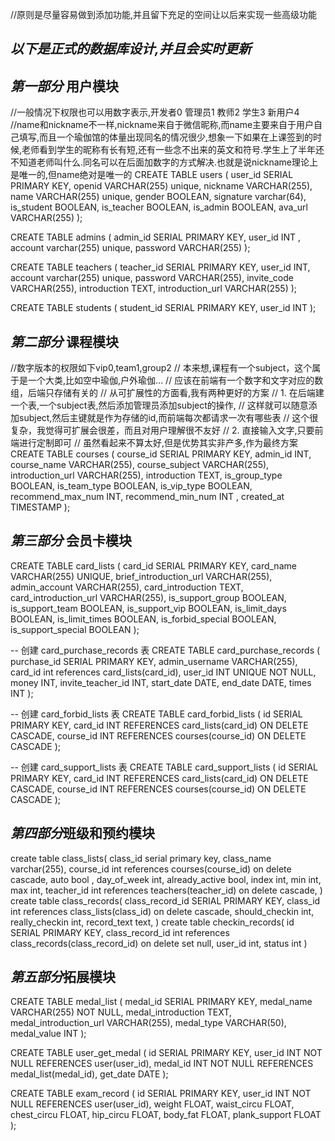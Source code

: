 //原则是尽量容易做到添加功能,并且留下充足的空间让以后来实现一些高级功能

## ***以下是正式的数据库设计,并且会实时更新***

## ***第一部分*** 用户模块
//一般情况下权限也可以用数字表示,开发者0 管理员1 教师2 学生3 新用户4
//name和nickname不一样,nickname来自于微信昵称,而name主要来自于用户自己填写,而且一个瑜伽馆的体量出现同名的情况很少,想象一下如果在上课签到的时候,老师看到学生的昵称有长有短,还有一些念不出来的英文和符号.学生上了半年还不知道老师叫什么.同名可以在后面加数字的方式解决.也就是说nickname理论上是唯一的,但name绝对是唯一的
CREATE TABLE users (
    user_id SERIAL PRIMARY KEY,
    openid VARCHAR(255) unique,
    nickname VARCHAR(255),
    name VARCHAR(255) unique,
    gender BOOLEAN,
    signature varchar(64),
    is_student BOOLEAN,
    is_teacher BOOLEAN,
    is_admin BOOLEAN,
    ava_url VARCHAR(255)
);

CREATE TABLE admins (
    admin_id SERIAL PRIMARY KEY,
    user_id INT ,
    account varchar(255) unique,
    password VARCHAR(255)
);

CREATE TABLE teachers (
    teacher_id SERIAL PRIMARY KEY,
    user_id INT,
    account varchar(255) unique,
    password VARCHAR(255),
    invite_code VARCHAR(255),
    introduction TEXT,
    introduction_url VARCHAR(255)
);

CREATE TABLE students (
    student_id SERIAL PRIMARY KEY,
    user_id INT
);

## ***第二部分*** 课程模块
//数字版本的权限如下vip0,team1,group2
// 本来想,课程有一个subject，这个属于是一个大类,比如空中瑜伽,户外瑜伽...
// 应该在前端有一个数字和文字对应的数组，后端只存储有关的
// 从可扩展性的方面看,我有两种更好的方案
// 1. 在后端建一个表,一个subject表,然后添加管理员添加subject的操作,
// 这样就可以随意添加subject,然后主键就是作为存储的id,而前端每次都请求一次有哪些表
// 这个很复杂，我觉得可扩展会很差，而且对用户理解很不友好
// 2. 直接输入文字,只要前端进行定制即可
// 虽然看起来不算太好,但是优势其实非产多,作为最终方案
CREATE TABLE courses (
    course_id SERIAL PRIMARY KEY,
    admin_id INT,
    course_name VARCHAR(255),
    course_subject VARCHAR(255),
    introduction_url VARCHAR(255),
    introduction TEXT,
    is_group_type BOOLEAN,
    is_team_type BOOLEAN,
    is_vip_type BOOLEAN,
    recommend_max_num INT,
    recommend_min_num INT ,
    created_at TIMESTAMP
);


## ***第三部分*** 会员卡模块

CREATE TABLE card_lists (
    card_id SERIAL PRIMARY KEY,
    card_name VARCHAR(255) UNIQUE,
    brief_introduction_url VARCHAR(255),
    admin_account VARCHAR(255),
    card_introduction TEXT,
    card_introduction_url VARCHAR(255),
    is_support_group BOOLEAN,
    is_support_team BOOLEAN,
    is_support_vip BOOLEAN,
    is_limit_days BOOLEAN,
    is_limit_times BOOLEAN,
    is_forbid_special BOOLEAN,
    is_support_special BOOLEAN
);

-- 创建 card_purchase_records 表
CREATE TABLE card_purchase_records (
    purchase_id SERIAL PRIMARY KEY,
    admin_username VARCHAR(255),
    card_id int references card_lists(card_id),
    user_id INT UNIQUE NOT NULL,
    money INT,
    invite_teacher_id INT,
    start_date DATE,
    end_date DATE,
    times INT
);

-- 创建 card_forbid_lists 表
CREATE TABLE card_forbid_lists (
    id SERIAL PRIMARY KEY,
    card_id INT REFERENCES card_lists(card_id) ON DELETE CASCADE,
    course_id INT REFERENCES courses(course_id) ON DELETE CASCADE
);

-- 创建 card_support_lists 表
CREATE TABLE card_support_lists (
    id SERIAL PRIMARY KEY,
    card_id INT REFERENCES card_lists(card_id) ON DELETE CASCADE,
    course_id INT REFERENCES courses(course_id) ON DELETE CASCADE
);
## ***第四部分***班级和预约模块

create table class_lists(
    class_id serial primary key,
    class_name varchar(255),
    course_id int references courses(course_id) on delete cascade,
    auto bool ,
    day_of_week int,
    already_active bool,
    index int,
    min int,
    max int,
    teacher_id int references teachers(teacher_id) on delete cascade,
)
create table class_records(
    class_record_id SERIAL PRIMARY KEY,
    class_id int references class_lists(class_id) on delete cascade,
    should_checkin int,
    really_checkin int,
    record_text text,
)
create table checkin_records(
    id SERIAL PRIMARY KEY,
    class_record_id int references class_records(class_record_id) on delete set null,
    user_id int,
    status int
)


## ***第五部分***拓展模块


CREATE TABLE medal_list (
    medal_id SERIAL PRIMARY KEY,
    medal_name VARCHAR(255) NOT NULL,
    medal_introduction TEXT,
    medal_introduction_url VARCHAR(255),
    medal_type VARCHAR(50),
    medal_value INT
);




CREATE TABLE user_get_medal (
    id SERIAL PRIMARY KEY,
    user_id INT NOT NULL REFERENCES user(user_id),
    medal_id INT NOT NULL REFERENCES medal_list(medal_id),
    get_date DATE
);


CREATE TABLE exam_record (
    id SERIAL PRIMARY KEY,
    user_id INT NOT NULL REFERENCES user(user_id),
    weight FLOAT,
    waist_circu FLOAT,
    chest_circu FLOAT,
    hip_circu FLOAT,
    body_fat FLOAT,
    plank_support FLOAT
);
